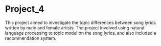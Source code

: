 # Project_4

This project aimed to investigate the topic differences between song lyrics written by male and female artists. The project involved using natural language processing to topic model on the song lyrics, and also included a recommendation system.

